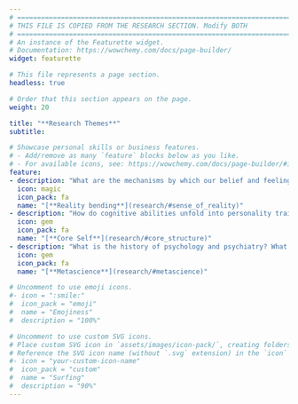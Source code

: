 ```yaml
---
# =============================================================================
# THIS FILE IS COPIED FROM THE RESEARCH SECTION. Modify BOTH
# =============================================================================
# An instance of the Featurette widget.
# Documentation: https://wowchemy.com/docs/page-builder/
widget: featurette

# This file represents a page section.
headless: true

# Order that this section appears on the page.
weight: 20

title: "**Research Themes**"
subtitle:

# Showcase personal skills or business features.
# - Add/remove as many `feature` blocks below as you like.
# - For available icons, see: https://wowchemy.com/docs/page-builder/#icons
feature:
- description: "What are the mechanisms by which our belief and feeling of reality can be altered? What are the consequences?"
  icon: magic
  icon_pack: fa
  name: "[**Reality bending**](research/#sense_of_reality)"
- description: "How do cognitive abilities unfold into personality traits and metastable neuropsychological profiles?"
  icon: gem
  icon_pack: fa
  name: "[**Core Self**](research/#core_structure)"
- description: "What is the history of psychology and psychiatry? What are the methods and tools of tomorrow?"
  icon: gem
  icon_pack: fa
  name: "[**Metascience**](research/#metascience)"

# Uncomment to use emoji icons.
#- icon = ":smile:"
#  icon_pack = "emoji"
#  name = "Emojiness"
#  description = "100%"

# Uncomment to use custom SVG icons.
# Place custom SVG icon in `assets/images/icon-pack/`, creating folders if necessary.
# Reference the SVG icon name (without `.svg` extension) in the `icon` field.
#- icon = "your-custom-icon-name"
#  icon_pack = "custom"
#  name = "Surfing"
#  description = "90%"
---
```

